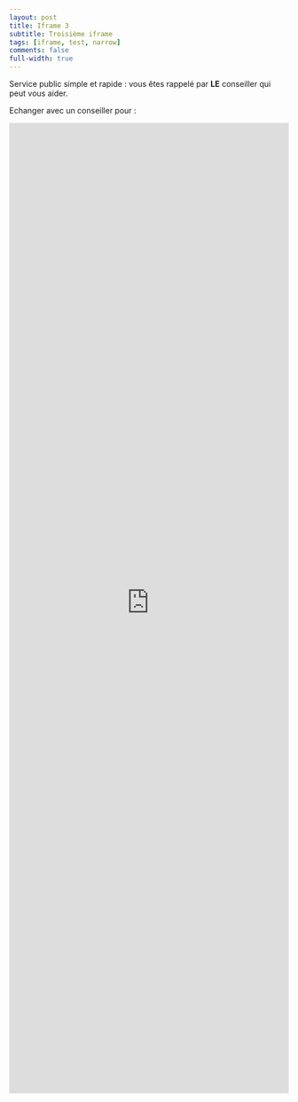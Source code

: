 ```yaml
---
layout: post
title: Iframe 3
subtitle: Troisième iframe
tags: [iframe, test, narrow]
comments: false
full-width: true
---
```


Service public simple et rapide : vous êtes rappelé par **LE** conseiller qui peut vous aider.


Echanger avec un conseiller pour :

<iframe src="https://reso-staging.osc-fr1.scalingo.io/aide-entreprise/iframe-test-3" width="100%" height="1750px" frameborder="0"></iframe>